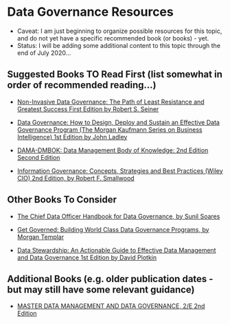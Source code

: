 
# Data Governance Resources
- Caveat: I am just beginning to organize possible resources for this topic, and do not yet have a specific recommended book (or books) - yet. 
- Status: I will be adding some additional content to this topic through the end of July 2020...


## Suggested Books TO Read First (list somewhat in order of recommended reading...)
- [Non-Invasive Data Governance: The Path of Least Resistance and Greatest Success First Edition
by Robert S. Seiner ](https://www.amazon.com/Non-Invasive-Data-Governance-Robert-Seiner/dp/1935504851/)

- [Data Governance: How to Design, Deploy and Sustain an Effective Data Governance Program (The Morgan Kaufmann Series on Business Intelligence) 1st Edition
by John Ladley](https://www.amazon.com/Data-Governance-Effective-Kaufmann-Intelligence-dp-0124158293/dp/0124158293/)


- [DAMA-DMBOK: Data Management Body of Knowledge: 2nd Edition Second Edition](https://www.amazon.com/DAMA-DMBOK-Data-Management-Body-Knowledge/dp/1634622340/)

- [Information Governance: Concepts, Strategies and Best Practices (Wiley CIO) 2nd Edition, by Robert F. Smallwood](https://www.amazon.com/Information-Governance-Concepts-Strategies-Practices-dp-1119491444/dp/1119491444/)


## Other Books To Consider
- [The Chief Data Officer Handbook for Data Governance, by Sunil Soares](https://www.amazon.com/Chief-Data-Officer-Handbook-Governance/dp/158347417X/)

- [Get Governed: Building World Class Data Governance Programs, by Morgan Templar](https://www.amazon.com/Get-Governed-Building-Governance-Programs/dp/069295175X/)

- [Data Stewardship: An Actionable Guide to Effective Data Management and Data Governance 1st Edition
by David Plotkin](https://www.amazon.com/Data-Stewardship-Actionable-Management-Governance/dp/0124103898/)


## Additional Books (e.g. older publication dates - but may still have some relevant guidance)
- [MASTER DATA MANAGEMENT AND DATA GOVERNANCE, 2/E 2nd Edition](https://www.amazon.com/MASTER-DATA-MANAGEMENT-GOVERNANCE/dp/0071744584/)


